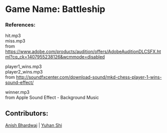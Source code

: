 # Game Name: Battleship 
  
### References:  
hit.mp3  
miss.mp3  
from https://www.adobe.com/products/audition/offers/AdobeAuditionDLCSFX.html?cq_ck=1407955238126&wcmmode=disabled  

player1_wins.mp3  
player2_wins.mp3  
from http://soundfxcenter.com/download-sound/mkd-chess-player-1-wins-sound-effect/  

winner.mp3  
from Apple Sound Effect - Background Music  
  
  
## Contributors:  
[Anish Bhardwaj](https://github.com/bhardwajanish)    |    [Yuhan Shi](https://github.com/missystem) 

